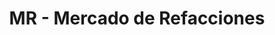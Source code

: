 ---
title: "MR - Mercado de Refacciones"
url: /tijuana/mr-mercado-de-refacciones/
shop: piezas de automóviles
---
